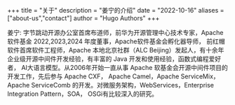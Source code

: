 +++
title = "关于"
description = "姜宁的介绍"
date = "2022-10-16"
aliases = ["about-us","contact"]
author = "Hugo Authors"
+++

姜宁: 字节跳动开源办公室首席布道师，前华为开源管理中心技术专家，Apache 软件基金 2022,2023,2024 年度董事，Apache软件基金会孵化器导师， 前红帽软件首席软件工程师，Apache 本地北京社群（ALC Beijing）发起人，有十余年企业级开源中间件开发经验，有丰富的 Java 开发和使用经验，函数式编程爱好者， AI大语言模型。从2006年开始一直从事 Apache 软基金会开源中间件项目的开发工作，先后参与 Apache CXF， Apache Camel，Apache ServiceMix，Apache ServiceComb 的开发。对微服务架构，WebServices，Enterprise Integration Pattern，SOA， OSGi有比较深入的研究。

